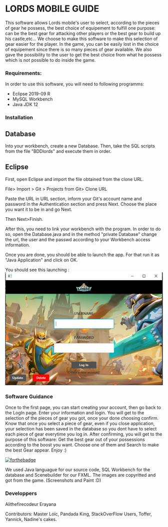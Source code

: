 # LORDS MOBILE GUIDE

This software allows Lords mobile's user to select, according to the pieces of gear he possess, the best choice of equipement to fulfill one purpose:
can be the best gear for attacking other players or the best gear to build up his castle,etc...
We choose to make this software to make this selection of gear easier for the player. In the game, you can be easily lost in the choice of equipement since there is so many pieces of gear available.
We also gave the possibility to the user to get the best choice from what he possess which is not possible to do inside the game.


### Requirements:

In order to use this software, you will need to following programms:

- Eclipse 2019-09 R
- MySQL Workbench
- Java JDK 12

### Installation

## Database

Into your workbench, create a new Database.
Then, take the SQL scripts from the file "BDDlords" and execute them in order.

## Eclipse

First, open Eclipse and import the file obtained from the clone URL.

File> Import > Git > Projects from Git> Clone URL

Paste the URL in URL section, inform your Git's account name and password in the Authentication section and press Next.
Choose the place you want it to be in and go Next.

Then Next>Finish.

After this, you need to link your workbench with the program.
In order to do so, open the Database.java and in the method "private Database" change the url, the user and the passwd according to your Workbench access information.

Once you are done, you should be able to launch the app.
For that run it as "Java Application" and click on OK.

You should see this launching :
 ![Screenshot](screenLogiciel.png) 

### Software Guidance

Once to the first page, you can start creating your account, then go back to the LogIn page.
Enter your information and login.
You will get to the selection of the pieces of gear you got, once your done choosing confirm.
Know that once you select a piece of gear, even if you close application, your selection has been saved in the database so you dont have to select each piece of gear everytime you log in.
After confirming, you will get to the purpose of this software: Get the best gear out of your possessions according to the boost you want.
Choose one of them and Search to make the best Gear appear.
Enjoy :)

[![forthebadge](http://forthebadge.com/images/badges/built-with-love.svg)](http://forthebadge.com) 

We used Java languague for our source code, SQL Workbench for the database and Scenebuilder for our FXML.
The images are copyritted and got from the game. (Screenshots and Paint :D)


### Developpers

Alithefirecodeur
Erayana

Contributors: Master Loïc, Pandada King, StackOverFlow Users, Toffer, Yannick, Nadine's cakes.